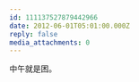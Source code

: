 ```yaml
---
id: 111137527879442966
date: 2012-06-01T05:01:00.000Z
reply: false
media_attachments: 0
---
```


中午就是困。 ​​​​

